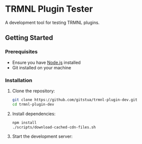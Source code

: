 # TRMNL Plugin Tester

A development tool for testing TRMNL plugins.

## Getting Started

### Prerequisites
- Ensure you have [Node.js](https://nodejs.org/) installed
- Git installed on your machine

### Installation
1. Clone the repository:
   ```bash
   git clone https://github.com/gitstua/trmnl-plugin-dev.git
   cd trmnl-plugin-dev
   ```

2. Install dependencies:
   ```bash
   npm install
   ./scripts/download-cached-cdn-files.sh
   ```

3. Start the development server:
   ```